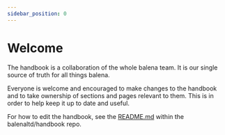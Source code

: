```yaml
---
sidebar_position: 0
---
```


# Welcome 

The handbook is a collaboration of the whole balena team. It is our single source of truth for all things balena.

Everyone is welcome and encouraged to make changes to the handbook and to take ownership of sections and pages relevant to them. This is in order to help keep it up to date and useful.

For how to edit the handbook, see the [README.md](https://github.com/balenaltd/handbook) within the balenaltd/handbook repo.